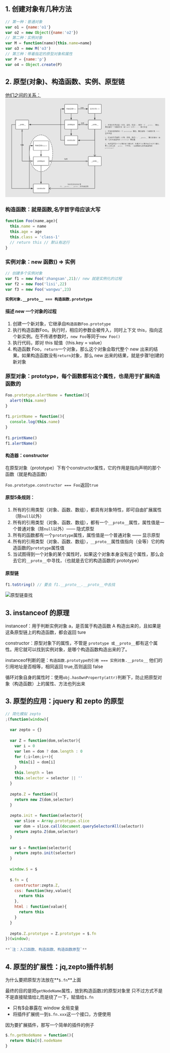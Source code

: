 ## 1. 创建对象有几种方法

```javascript
// 第一种：普通对象
var o1 = {name:'o1'}
var o2 = new Object({name:'o2'})
// 第二种：实例对象
var M = function(name){this.name=name}
var o3 = new M('o3')
// 第三种：带着指定的原型对象和属性
var P = {name:'p'}
var o4 = Object.create(P)
```

## 2. 原型(对象)、构造函数、实例、原型链

[他们之间的关系：](https://www.processon.com/view/link/593e2ce0e4b05a4d4381a646)
![原型、构造函数、实例、原型链关系](./img/yuanxing.png)


### 构造函数：就是函数,名字首字母应该大写

```javascript
function Foo(name,age){
  this.name = name
  this.age = age
  this.class = 'class-1'
  // return this // 默认有这行
}
```
### 实例对象：new 函数() => 实例

```javascript
// 创建多个实例对象
var f1 = new Foo('zhangsan',21)// new 就是实例化的过程
var f2 = new Foo('lisi',22)
var f3 = new Foo('wangwu',23)
```

**`实例对象.__proto__ === 构造函数.prototype`**

#### 描述 new 一个对象的过程

1. 创建一个新对象，它继承自`构造函数Foo.prototype`
2. 执行构造函数Foo。执行时，相应的参数会被传入，同时上下文 this，指向这个新实例。在不传递参数时，`new Foo`等同于`new Foo()`
3. 执行代码，即对 this 赋值（this.key = value）
4. 构造函数 Foo，`return`一个对象，那么这个对象会取代整个 new 出来的结果。如果构造函数没有`return`对象，那么 new 出来的结果，就是步骤1创建的新对象

### 原型对象：prototype，每个函数都有这个属性，也是用于扩展构造函数的

```javascript
Foo.prototype.alertName = function(){
  alert(this.name)
}

f1.printName = function(){
  console.log(this.name)
}

f1.printName()
f1.alertName()
```

#### 构造器：constructor

在原型对象（prototype）下有个constructor属性，它的作用是指向声明的那个函数（就是构造函数）

`Foo.prototype.constructor === Foo`返回`true`

#### 原型5条规则：

1. 所有的引用类型（对象、函数、数组），都具有对象特性，即可自由扩展属性（除`null`以外）
2. 所有的引用类型（对象、函数、数组），都有一个`__proto__`属性，属性值是一个普通对象（除`null`以外）—— 隐式原型
3. 所有的函数都有一个`prototype`属性，属性值是一个普通对象 —— 显示原型
4. 所有的引用类型（对象、函数、数组），`__proto__`属性值指向（全等）它的构造函数的`prototype`属性值
5. 当试图得到一个对象的某个属性时，如果这个对象本身没有这个属性，那么会去它的`__proto__`中寻找，（也就是去它的构造函数的 prototype）

#### 原型链

```javascript
f1.toString() // 要去 f1.__proto__.__proto__中去找
```
![原型链查找](https://ws1.sinaimg.cn/large/006tKfTcgy1fpzax5fjm0j31i80ngmyo.jpg)


## 3. instanceof 的原理

instanceof：用于判断实例对象 a，是否属于构造函数 A 构造出来的，且如果是这条原型链上的构造函数，都会返回 ture

constructor：原型对象下的属性，不管是 `prototype 或__proto__`都有这个属性。用它就可以找到实例对象，是哪个构造函数构造出来的了。

instanceof判断的是：`构造函数.prototype的引用 === 实例对象.__proto__` 他们的引用地址是否相等，相同返回 true,否则返回 false

循环对象自身的属性时：使用`obj.hasOwnProperty(attr)`判断下，防止把原型对象（构造函数）上的属性、方法也列出来


## 3. 原型的应用：jquery 和 zepto 的原型

```javascript
// 简化模拟 zepto
;(function(window){

  var zepto = {}

  var Z = function(dom,selector){
    var i = 0
    var len = dom ? dom.length : 0
    for (;i<len;i++){
      this[i] = dom[i]
    }
    this.length = len
    this.selector = selector || ''
  }

  zepto.Z = function(){
    return new Z(dom,selector)
  }

  zepto.init = function(selector){
    var slice = Array.prototype.slice
    var dom = slice.call(document.querySelectorAll(selector))
    return zepto.Z(dom,selector)
  }

  var $ = function(selector){
    return zepto.init(selector)
  }

  window.$ = $

  $.fn = {
    constructor:zepto.Z,
    css: function(key,value){
      return this
    },
    html : function(value){
      return this
    }
  }

  zepto.Z.prototype = Z.prototype = $.fn
})(window);

**`注：入口函数、构造函数、构造函数原型`**

```

## 4. 原型的扩展性：jq,zepto插件机制

为什么要把原型方法放在**`$.fn`**上面

最终的目的是把`getNodeName`属性，放到构造函数`Z`的原型对象里
只不过方式不是不是直接赋值给`Z`,而是绕了一下，赋值给`$.fn` 

- 只有$会暴露在 window 全局变量
- 将插件扩展统一到`$.fn.xxx`这一个接口，方便使用

因为要扩展插件，那写一个简单的插件的例子

```javascript
$.fn.getNodeName = function(){
  return this[0].nodeName
}
```






